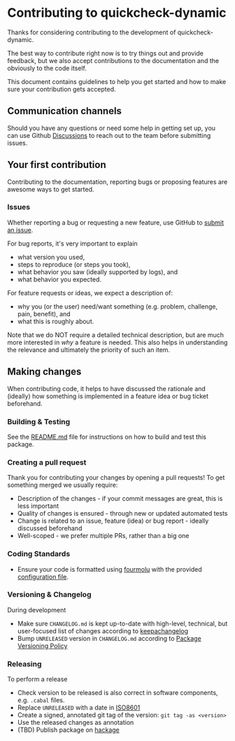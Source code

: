 # Contributing to quickcheck-dynamic

Thanks for considering contributing to the development of quickcheck-dynamic.

The best way to contribute right now is to try things out and provide feedback,
but we also accept contributions to the documentation and the obviously to the
code itself.

This document contains guidelines to help you get started and how to make sure
your contribution gets accepted.

## Communication channels

Should you have any questions or need some help in getting set up, you can use Github [Discussions](https://github.com/input-output-hk/quickcheck-dynamic/discussions)
to reach out to the team before submitting issues.

## Your first contribution

Contributing to the documentation, reporting bugs or proposing features are awesome ways to get started.

### Issues

Whether reporting a bug or requesting a new feature, use GitHub to [submit an issue](https://github.com/input-output-hk/quickcheck-dynamic/issues/new/).

For bug reports, it's very important to explain
* what version you used,
* steps to reproduce (or steps you took),
* what behavior you saw (ideally supported by logs), and
* what behavior you expected.

For feature requests or ideas, we expect a description of:
* why you (or the user) need/want something (e.g. problem, challenge, pain, benefit), and
* what this is roughly about.

Note that we do NOT require a detailed technical description, but are much more
interested in *why* a feature is needed. This also helps in understanding the
relevance and ultimately the priority of such an item.

## Making changes

When contributing code, it helps to have discussed the rationale and (ideally)
how something is implemented in a feature idea or bug ticket beforehand.

### Building & Testing

See the [README.md](./README.md#building) file for instructions on how to build and test this package.

### Creating a pull request

Thank you for contributing your changes by opening a pull requests! To get
something merged we usually require:
+ Description of the changes - if your commit messages are great, this is less important
+ Quality of changes is ensured - through new or updated automated tests
+ Change is related to an issue, feature (idea) or bug report - ideally discussed beforehand
+ Well-scoped - we prefer multiple PRs, rather than a big one

### Coding Standards

* Ensure your code is formatted using [fourmolu](https://github.com/fourmolu/fourmolu) with the provided [configuration file](./fourmolu.yaml).

### Versioning & Changelog

During development
+ Make sure `CHANGELOG.md` is kept up-to-date with high-level, technical, but user-focused list of changes according to [keepachangelog](https://keepachangelog.com/en/1.0.0/)
+ Bump `UNRELEASED` version in `CHANGELOG.md` according to [Package Versioning Policy](https://pvp.haskell.org/)

### Releasing

To perform a release
+ Check version to be released is also correct in software components, e.g. `.cabal` files.
+ Replace `UNRELEASED` with a date in [ISO8601](https://en.wikipedia.org/wiki/ISO_8601)
+ Create a signed, annotated git tag of the version: `git tag -as <version>`
+ Use the released changes as annotation
+ (TBD) Publish package on [hackage](https://hackage.haskell.org/)

